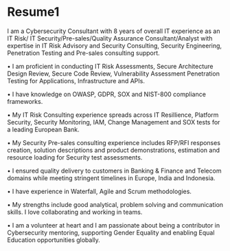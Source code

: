 # Resume1
I am a Cybersecurity Consultant with 8 years of overall IT experience as an IT Risk/ IT Security/Pre-sales/Quality Assurance Consultant/Analyst with expertise in IT Risk Advisory and Security Consulting, Security Engineering, Penetration Testing and Pre-sales consulting support.

• I am proficient in conducting IT Risk Assessments, Secure Architecture Design Review, Secure Code Review, Vulnerability Assessment Penetration Testing for Applications, Infrastructure and APIs.

• I have knowledge on OWASP, GDPR, SOX and NIST-800 compliance frameworks.

• My IT Risk Consulting experience spreads across IT Resillience, Platform Security, Security Monitoring, IAM, Change Management and SOX tests for a leading European Bank.

• My Security Pre-sales consulting experience includes RFP/RFI responses creation, solution descriptions and product demonstrations, estimation and resource loading for Security test assessments.

• I ensured quality delivery to customers in Banking & Finance and Telecom domains while meeting stringent timelines in Europe, India and Indonesia.

• I have experience in Waterfall, Agile and Scrum methodologies.

• My strengths include good analytical, problem solving and communication skills. I love collaborating and working in teams.

• I am a volunteer at heart and I am passionate about being a contributor in Cybersecurity mentoring, supporting Gender Equality and enabling Equal Education opportunities globally.
